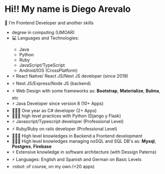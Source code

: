 
<h1>Hi!! My name is Diego Arevalo</h1>
<p>💬 I'm Frontend Developer and another skills</p>
<ul>
  <li> degree in computing (UMOAR)</li>
  <li>💻 Languages and Technologies:</li>
      <ul>
        <li>Java</li>
        <li>Python</li>
        <li>Ruby</li>
        <li>JavaScript/TypeScript</li>
        <li>Android/IOS (CrossPlatform)</li>
      </ul>
  <li>⚡ React Native/ React JS/Next JS developer (since 2019)</li>
  <li>⚡ Nest JS/Express/Node JS (backend)</li>
  <li>⚡ Web Design with some frameworks as: <b>Bootstrap</b>, <b>Materialize</b>, <b>Bulma</b>, etc</li>
  <li>⚡ Java Developer since version 8 (10+ Apps)</li>
  <li>👨🏽‍💻  One year as C# developer   (2+ Apps)</li>
  <li>👨🏽‍💻  high level practices with Python (Django y Flask)</li>
  <li>⚡  Javascript/Typescript developer (Professional Level)</li>
  <li>⚡  Ruby/Ruby on rails developer (Professional Level)</li>
  <li>👨🏽‍💻  High level knowledges in Backend a Frontend development</li>
  <li>👨🏽‍💻  High level knowledges managing noSQL and SQL DB's as: <b>Mysql</b>, <b>Postgres</b>, <b>Firebase</b></li>
  <li>⚡ Extensive knowledge in software architecture (with Dessign Paterns)</li>
  <li>⚡ Languages: English and Spanish and German on Basic Levels </li>
  <li>:robot: of course, on my own.(+20 apps)</li>
</ul>

